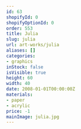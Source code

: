 ```yaml
---
id: 63
shopifyId: 0
shopifyOptionId: 0
order: 553
title: Julia
slug: julia
url: art-works/julia
aliases: []
categories:
- graphics
inStock: false
isVisible: true
height: 60
width: 40
date: 2008-01-01T00:00:00Z
materials:
- paper
- acrylic
price: -1
mainImage: julia.jpg
---
```

